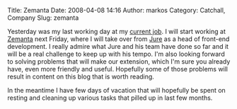 Title: Zemanta
Date: 2008-04-08 14:16
Author: markos
Category: Catchall, Company
Slug: zemanta

Yesterday was my last working day at my [current
job](http://www.noovo.com/). I will start working at
[Zemanta](http://www.zemanta.com/) next Friday, where I will take over
from [Jure](http://www.jurecuhalev.com/blog/ "Jure's blog") as a head of
front-end development. I really admire what Jure and his team have done
so far and it will be a real challenge to keep up with his tempo. I'm
also looking forward to solving problems that will make our extension,
which I'm sure you already have, even more friendly and useful.
Hopefully some of those problems will result in content on this blog
that is worth reading.

In the meantime I have few days of vacation that will hopefully be spent
on resting and cleaning up various tasks that pilled up in last few
months.

